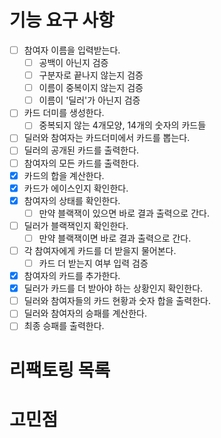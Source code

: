 # 기능 요구 사항
- [ ] 참여자 이름을 입력받는다.
  - [ ] 공백이 아닌지 검증
  - [ ] 구분자로 끝나지 않는지 검증
  - [ ] 이름이 중복이지 않는지 검증
  - [ ] 이름이 '딜러'가 아닌지 검증
- [ ] 카드 더미를 생성한다.
  - [ ] 중복되지 않는 4개모양, 14개의 숫자의 카드들
- [ ] 딜러와 참여자는 카드더미에서 카드를 뽑는다.
- [ ] 딜러의 공개된 카드를 출력한다.
- [ ] 참여자의 모든 카드를 출력한다.
- [x] 카드의 합을 계산한다.
- [x] 카드가 에이스인지 확인한다.
- [x] 참여자의 상태를 확인한다.
  - [ ] 만약 블랙잭이 있으면 바로 결과 출력으로 간다.
- [ ] 딜러가 블랙잭인지 확인한다.
  - [ ] 만약 블랙잭이면 바로 결과 출력으로 간다. 
- [ ] 각 참여자에게 카드를 더 받을지 물어본다.
  - [ ] 카드 더 받는지 여부 입력 검증
- [x] 참여자의 카드를 추가한다.
- [x] 딜러가 카드를 더 받아야 하는 상황인지 확인한다.
- [ ] 딜러와 참여자들의 카드 현황과 숫자 합을 출력한다.
- [ ] 딜러와 참여자의 승패를 계산한다.
- [ ] 최종 승패를 출력한다.

# 리팩토링 목록


# 고민점